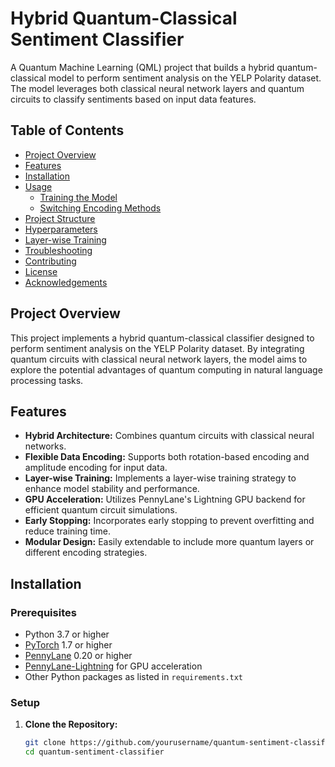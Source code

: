 # Hybrid Quantum-Classical Sentiment Classifier

A Quantum Machine Learning (QML) project that builds a hybrid quantum-classical model to perform sentiment analysis on the YELP Polarity dataset. The model leverages both classical neural network layers and quantum circuits to classify sentiments based on input data features.

## Table of Contents

- [Project Overview](#project-overview)
- [Features](#features)
- [Installation](#installation)
- [Usage](#usage)
  - [Training the Model](#training-the-model)
  - [Switching Encoding Methods](#switching-encoding-methods)
- [Project Structure](#project-structure)
- [Hyperparameters](#hyperparameters)
- [Layer-wise Training](#layer-wise-training)
- [Troubleshooting](#troubleshooting)
- [Contributing](#contributing)
- [License](#license)
- [Acknowledgements](#acknowledgements)

## Project Overview

This project implements a hybrid quantum-classical classifier designed to perform sentiment analysis on the YELP Polarity dataset. By integrating quantum circuits with classical neural network layers, the model aims to explore the potential advantages of quantum computing in natural language processing tasks.

## Features

- **Hybrid Architecture:** Combines quantum circuits with classical neural networks.
- **Flexible Data Encoding:** Supports both rotation-based encoding and amplitude encoding for input data.
- **Layer-wise Training:** Implements a layer-wise training strategy to enhance model stability and performance.
- **GPU Acceleration:** Utilizes PennyLane's Lightning GPU backend for efficient quantum circuit simulations.
- **Early Stopping:** Incorporates early stopping to prevent overfitting and reduce training time.
- **Modular Design:** Easily extendable to include more quantum layers or different encoding strategies.

## Installation

### Prerequisites

- Python 3.7 or higher
- [PyTorch](https://pytorch.org/) 1.7 or higher
- [PennyLane](https://pennylane.ai/) 0.20 or higher
- [PennyLane-Lightning](https://pennylane-lightning.readthedocs.io/en/latest/) for GPU acceleration
- Other Python packages as listed in `requirements.txt`

### Setup

1. **Clone the Repository:**

   ```bash
   git clone https://github.com/yourusername/quantum-sentiment-classifier.git
   cd quantum-sentiment-classifier

